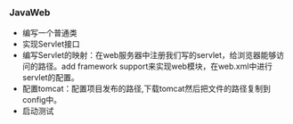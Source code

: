 ### JavaWeb
- 编写一个普通类
- 实现Servlet接口
- 编写Servlet的映射：在web服务器中注册我们写的servlet，给浏览器能够访问的路径。add framework support来实现web模块，在web.xml中进行servlet的配置。
- 配置tomcat：配置项目发布的路径,下载tomcat然后把文件的路径复制到config中。
- 启动测试

